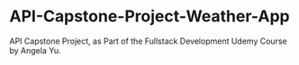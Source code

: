 # API-Capstone-Project-Weather-App
API Capstone Project, as Part of the Fullstack Development Udemy Course by Angela Yu.
